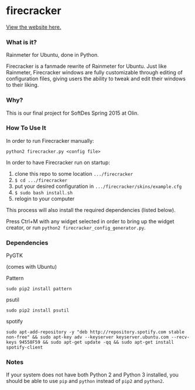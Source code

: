 # firecracker

[View the website here.](http://joeylmaalouf.github.io/firecracker/)


### What is it?

Rainmeter for Ubuntu, done in Python.

Firecracker is a fanmade rewrite of Rainmeter for Ubuntu. Just like Rainmeter, Firecracker windows are fully customizable through editing of configuration files, giving users the ability to tweak and edit their windows to their liking.


### Why?

This is our final project for SoftDes Spring 2015 at Olin.


### How To Use It

In order to run Firecracker manually:

`python2 firecracker.py <config file>`

In order to have Firecracker run on startup:

1. clone this repo to some location `.../firecracker`
2. `$ cd .../firecracker`
3. put your desired configuration in `.../firecracker/skins/example.cfg`
4. `$ sudo bash install.sh`
5. relogin to your computer

This process will also install the required dependencies (listed below).

Press Ctrl+M with any widget selected in order to bring up the widget creator, or run `python2 firecracker_config_generator.py`.


### Dependencies
PyGTK

(comes with Ubuntu)

Pattern

`sudo pip2 install pattern`

psutil

`sudo pip2 install psutil`

spotify

`sudo apt-add-repository -y "deb http://repository.spotify.com stable non-free" &&
sudo apt-key adv --keyserver keyserver.ubuntu.com --recv-keys 94558F59 &&
sudo apt-get update -qq &&
sudo apt-get install spotify-client`


### Notes

If your system does not have both Python 2 and Python 3 installed, you should be able to use `pip` and `python` instead of `pip2` and `python2`.
